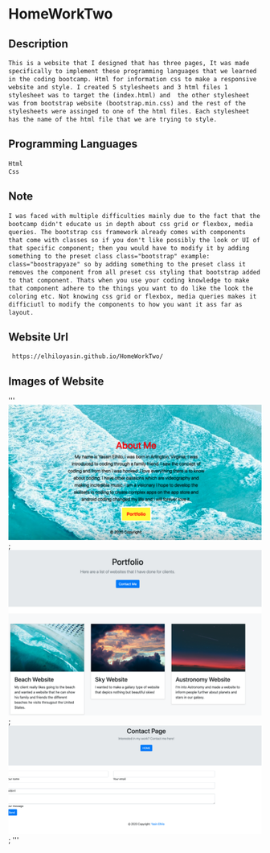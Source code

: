 # HomeWorkTwo

## Description

```
This is a website that I designed that has three pages, It was made specifically to implement these programming languages that we learned in the coding bootcamp. Html for information css to make a responsive website and style. I created 5 stylesheets and 3 html files 1 stylesheet was to target the (index.html) and  the other stylesheet was from bootstrap website (bootstrap.min.css) and the rest of the stylesheets were assinged to one of the html files. Each stylesheet has the name of the html file that we are trying to style.  

```

## Programming Languages 
```
Html 
Css
```

## Note
```
I was faced with multiple difficulties mainly due to the fact that the bootcamp didn't educate us in depth about css grid or flexbox, media queries. The bootstrap css framework already comes with components that come with classes so if you don't like possibly the look or UI of that specific component; then you would have to modify it by adding something to the preset class class="bootstrap" example: class="boostrapyaze" so by adding something to the preset class it removes the component from all preset css styling that bootstrap added to that component. Thats when you use your coding knowledge to make that component adhere to the things you want to do like the look the coloring etc. Not knowing css grid or flexbox, media queries makes it difficiutl to modify the components to how you want it ass far as layout.
```



## Website Url
```
 https://elhiloyasin.github.io/HomeWorkTwo/
```


## Images of Website 
'''
![About Me Page](assets/images/aboutme.png);
![Portfolio Page](assets/images/portfolio.png);
![Contact](assets/images/contact.png);
'''
